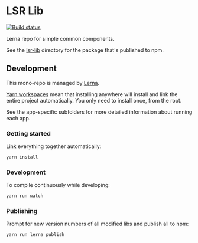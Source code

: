 # LSR Lib

[![Build status](https://travis-ci.org/lsrfocus/lsr-lib.svg?branch=master)](https://travis-ci.org/lsrfocus/lsr-lib)

Lerna repo for simple common components.

See the [lsr-lib](/packages/lsr-lib/) directory for the package that's published to npm.

## Development

This mono-repo is managed by [Lerna](https://github.com/lerna/lerna).

[Yarn workspaces](https://yarnpkg.com/lang/en/docs/workspaces/)
mean that installing anywhere will install and link the entire project automatically.
You only need to install once, from the root.

See the app-specific subfolders for more detailed information about running each app.

### Getting started

Link everything together automatically:

```bash
yarn install
```

### Development

To compile continuously while developing:

```bash
yarn run watch
```

### Publishing

Prompt for new version numbers of all modified libs and publish all to npm:

```bash
yarn run lerna publish
```
